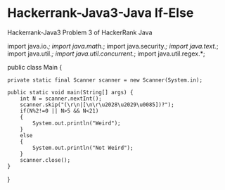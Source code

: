 # Hackerrank-Java3-Java If-Else
Hackerrank-Java3
Problem 3 of HackerRank Java


import java.io.*;
import java.math.*;
import java.security.*;
import java.text.*;
import java.util.*;
import java.util.concurrent.*;
import java.util.regex.*;

public class Main {



    private static final Scanner scanner = new Scanner(System.in);

    public static void main(String[] args) {
        int N = scanner.nextInt();
        scanner.skip("(\r\n|[\n\r\u2028\u2029\u0085])?");
        if(N%2!=0 || N>5 && N<21)
        {
            System.out.println("Weird");
        }
        else
        {
            System.out.println("Not Weird");
        }
        scanner.close();
    }
}
